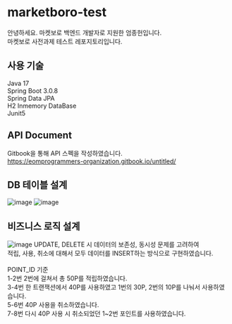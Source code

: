 # marketboro-test
안녕하세요. 마켓보로 백엔드 개발자로 지원한 엄종헌입니다. <br>
마켓보로 사전과제 테스트 레포지토리입니다.

## 사용 기술
Java 17 <br>
Spring Boot 3.0.8 <br>
Spring Data JPA <br>
H2 Inmemory DataBase <br>
Junit5 <br>

## API Document
Gitbook을 통해 API 스펙을 작성하였습니다. <br>
https://eomprogrammers-organization.gitbook.io/untitled/

## DB 테이블 설계
![image](https://github.com/jheon-eom/marketboro-test/assets/79975547/920ab451-4bb0-4caa-96b6-ffa106046087)
![image](https://github.com/jheon-eom/marketboro-test/assets/79975547/0b801fe6-ad22-4418-8083-645173b17e83)

## 비즈니스 로직 설계
![image](https://github.com/jheon-eom/marketboro-test/assets/79975547/fec3ae05-8404-4c82-86c1-5ad61c7b56c8)
UPDATE, DELETE 시 데이터의 보존성, 동시성 문제를 고려하여 <br>
적립, 사용, 취소에 대해서 모두 데이터를 INSERT하는 방식으로 구현하였습니다. <br>
<br>
POINT_ID 기준 <br>
1-2번 2번에 걸쳐서 총 50P를 적립하였습니다. <br>
3-4번 한 트랜잭션에서 40P를 사용하였고 1번의 30P, 2번의 10P를 나눠서 사용하였습니다. <br>
5-6번 40P 사용을 취소하였습니다.<br>
7-8번 다시 40P 사용 시 취소되었던 1~2번 포인트를 사용하였습니다. <br>
